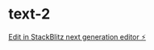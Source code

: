 # text-2

[Edit in StackBlitz next generation editor ⚡️](https://stackblitz.com/~/github.com/TEXT-AK/text-2)